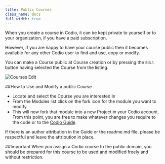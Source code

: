 ```yaml
---
title: Public Courses
class_name: docs
full_width: true
---
```


When you create a course in Codio, it can be kept private to yourself or to your organization, if you have a paid subscription. 

However, if you are happy to have your course public then it becomes available for any other Codio user to find and use, copy or modify.

You can make a Course public at Course creation or by pressing the `Edit` button having selected the Course from the listing.

![Courses Edit](/img/docs/courses_edit.png)

##How to Use and Modify a public Course

- Locate and select the Course you are interested in
- From the Modules list click on the fork icon for the module you want to modify
- This will now fork that module into a new Project in your Codio account. From this point, you are free to make whatever changes you require to the code or to the [Codio Guide](/docs/ide/tools/guides/).

If there is an author attribution in the Guide or the readme.md file, please be respectful and leave the attribution in place.

##Important
When you assign a Codio course to the public domain, you should be prepared for this course to be used and modified freely and without restriction.

